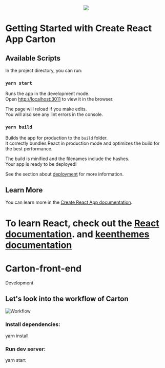 <p align="center">
  <img src="https://github.com/maktotechnology/Carton-front-end/assets/134295161/ae628193-6e25-4d9b-9df9-356da79542e4" />
</p>





# Getting Started with Create React App Carton


## Available Scripts

In the project directory, you can run:

### `yarn start`

Runs the app in the development mode.\
Open [http://localhost:3011](http://localhost:3011) to view it in the browser.

The page will reload if you make edits.\
You will also see any lint errors in the console.



### `yarn build`

Builds the app for production to the `build` folder.\
It correctly bundles React in production mode and optimizes the build for the best performance.

The build is minified and the filenames include the hashes.\
Your app is ready to be deployed!

See the section about [deployment](https://facebook.github.io/create-react-app/docs/deployment) for more information.



## Learn More

You can learn more in the [Create React App documentation](https://facebook.github.io/create-react-app/docs/getting-started).

To learn React, check out the [React documentation](https://reactjs.org/). and [keenthemes documentation](https://preview.keenthemes.com/metronic8/react/docs/docs/quick-start)  
=======
# Carton-front-end
Development

## Let's look into the workflow of Carton

![Workflow](https://github.com/maktotechnology/Carton-front-end/assets/134295161/02a71369-b970-446e-a5d5-dbeccaf87477)

### Install dependencies:
yarn install

### Run dev server:
yarn start

